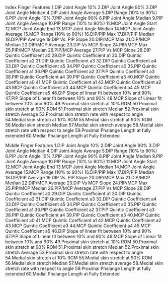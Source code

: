 Index Finger Features
1.DIP Joint Angle 10%
2.DIP Joint Angle 90%
3.DIP Joint Angle Median
4.DIP Joint Angle Average
5.DIP Range (10% to 90%)
6.PIP Joint Angle 10%
7.PIP Joint Angle 90%
8.PIP Joint Angle Median
9.PIP Joint Angle Average
10.PIP Range (10% to 90%)
11.MCP Joint Angle Start
12.MCP Joint Angle End
13.MCP Joint Angle Median
14.MCP Joint Angle Average
15.MCP Range (10% to 90%)
16.DIP/PIP Max
17.DIP/PIP Median
18.DIP/PIP Average
19.DIP Vs. PIP Slope
20.DIP/MCP Max
21.DIP/MCP Median
22.DIP/MCP Average
23.DIP Vs MCP Slope
24.PIP/MCP Max
25.PIP/MCP Median
26.PIP/MCP Average
27.PIP Vs MCP Slope
28.DIP Quintic Coefficient a0
29.DIP Quintic Coefficient a1
30.DIP Quintic Coefficient a2
31.DIP Quintic Coefficient a3
32.DIP Quintic Coefficient a4
33.DIP Quintic Coefficient a5
34.PIP Quintic Coefficient a0
35.PIP Quintic Coefficient a1
36.PIP Quintic Coefficient a2
37.PIP Quintic Coefficient a3
38.PIP Quintic Coefficient a4
39.PIP Quintic Coefficient a5
40.MCP Quintic Coefficient a0
41.MCP Quintic Coefficient a1
42.MCP Quintic Coefficient a2
43.MCP Quintic Coefficient a3
44.MCP Quintic Coefficient a4
45.MCP Quintic Coefficient a5
46.DIP Slope of linear fit between 10% and 90%
47.PIP Slope of Linear fit between 10% and 90%
48.MCP Slope of Linear fit between 10% and 90%
49.Proximal skin stretch at 10% ROM
50.Proximal skin stretch at 90% ROM 
51.Proximal skin stretch Median
52.Proximal skin stretch Average
53.Proximal skin stretch rate with respect to angle
54.Medial skin stretch at 10% ROM
55.Medial skin stretch at 90% ROM
56.Medial skin stretch Median
57.Medial skin stretch average
58.Medial skin stretch rate with respect to angle
59.Proximal Phalange Length at fully extended
60.Medial Phalange Length at Fully Extended

Middle Finger Features
1.DIP Joint Angle 10%
2.DIP Joint Angle 90%
3.DIP Joint Angle Median
4.DIP Joint Angle Average
5.DIP Range (10% to 90%)
6.PIP Joint Angle 10%
7.PIP Joint Angle 90%
8.PIP Joint Angle Median
9.PIP Joint Angle Average
10.PIP Range (10% to 90%)
11.MCP Joint Angle Start
12.MCP Joint Angle End
13.MCP Joint Angle Median
14.MCP Joint Angle Average
15.MCP Range (10% to 90%)
16.DIP/PIP Max
17.DIP/PIP Median
18.DIP/PIP Average
19.DIP Vs. PIP Slope
20.DIP/MCP Max
21.DIP/MCP Median
22.DIP/MCP Average
23.DIP Vs MCP Slope
24.PIP/MCP Max
25.PIP/MCP Median
26.PIP/MCP Average
27.PIP Vs MCP Slope
28.DIP Quintic Coefficient a0
29.DIP Quintic Coefficient a1
30.DIP Quintic Coefficient a2
31.DIP Quintic Coefficient a3
32.DIP Quintic Coefficient a4
33.DIP Quintic Coefficient a5
34.PIP Quintic Coefficient a0
35.PIP Quintic Coefficient a1
36.PIP Quintic Coefficient a2
37.PIP Quintic Coefficient a3
38.PIP Quintic Coefficient a4
39.PIP Quintic Coefficient a5
40.MCP Quintic Coefficient a0
41.MCP Quintic Coefficient a1
42.MCP Quintic Coefficient a2
43.MCP Quintic Coefficient a3
44.MCP Quintic Coefficient a4
45.MCP Quintic Coefficient a5
46.DIP Slope of linear fit between 10% and 90%
47.PIP Slope of Linear fit between 10% and 90%
48.MCP Slope of Linear fit between 10% and 90%
49.Proximal skin stretch at 10% ROM
50.Proximal skin stretch at 90% ROM 
51.Proximal skin stretch Median
52.Proximal skin stretch Average
53.Proximal skin stretch rate with respect to angle
54.Medial skin stretch at 10% ROM
55.Medial skin stretch at 90% ROM
56.Medial skin stretch Median
57.Medial skin stretch average
58.Medial skin stretch rate with respect to angle
59.Proximal Phalange Length at fully extended
60.Medial Phalange Length at Fully Extended


